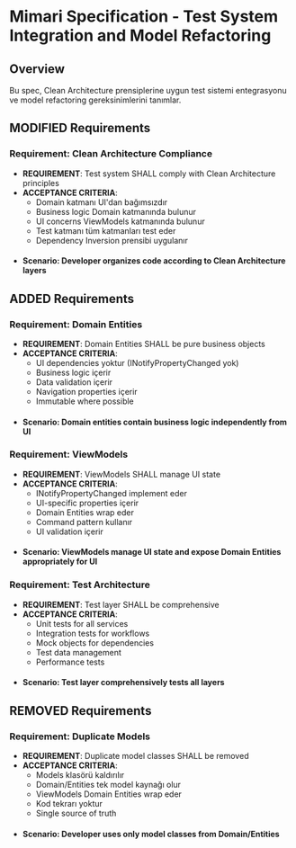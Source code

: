 # Mimari Specification - Test System Integration and Model Refactoring

## Overview
Bu spec, Clean Architecture prensiplerine uygun test sistemi entegrasyonu ve model refactoring gereksinimlerini tanımlar.

## MODIFIED Requirements

### Requirement: Clean Architecture Compliance
- **REQUIREMENT**: Test system SHALL comply with Clean Architecture principles
- **ACCEPTANCE CRITERIA**:
  - Domain katmanı UI'dan bağımsızdır
  - Business logic Domain katmanında bulunur
  - UI concerns ViewModels katmanında bulunur
  - Test katmanı tüm katmanları test eder
  - Dependency Inversion prensibi uygulanır
- #### Scenario: Developer organizes code according to Clean Architecture layers

## ADDED Requirements

### Requirement: Domain Entities
- **REQUIREMENT**: Domain Entities SHALL be pure business objects
- **ACCEPTANCE CRITERIA**:
  - UI dependencies yoktur (INotifyPropertyChanged yok)
  - Business logic içerir
  - Data validation içerir
  - Navigation properties içerir
  - Immutable where possible
- #### Scenario: Domain entities contain business logic independently from UI

### Requirement: ViewModels
- **REQUIREMENT**: ViewModels SHALL manage UI state
- **ACCEPTANCE CRITERIA**:
  - INotifyPropertyChanged implement eder
  - UI-specific properties içerir
  - Domain Entities wrap eder
  - Command pattern kullanır
  - UI validation içerir
- #### Scenario: ViewModels manage UI state and expose Domain Entities appropriately for UI

### Requirement: Test Architecture
- **REQUIREMENT**: Test layer SHALL be comprehensive
- **ACCEPTANCE CRITERIA**:
  - Unit tests for all services
  - Integration tests for workflows
  - Mock objects for dependencies
  - Test data management
  - Performance tests
- #### Scenario: Test layer comprehensively tests all layers

## REMOVED Requirements

### Requirement: Duplicate Models
- **REQUIREMENT**: Duplicate model classes SHALL be removed
- **ACCEPTANCE CRITERIA**:
  - Models klasörü kaldırılır
  - Domain/Entities tek model kaynağı olur
  - ViewModels Domain Entities wrap eder
  - Kod tekrarı yoktur
  - Single source of truth
- #### Scenario: Developer uses only model classes from Domain/Entities